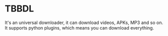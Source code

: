 # TBBDL
It's an universal downloader, it can download  videos, APKs, MP3 and so on. It supports python plugins, which means you can download everything.

